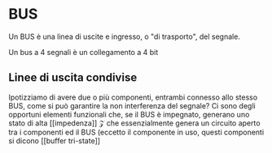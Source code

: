 # BUS
Un BUS è una linea di uscite e ingresso, o "di trasporto", del segnale.

Un bus a 4 segnali è un collegamento a 4 bit


## Linee di uscita condivise
Ipotizziamo di avere due o più componenti, entrambi connesso allo stesso BUS, come si può garantire la non interferenza del segnale? Ci sono degli opportuni elementi funzionali che, se il BUS è impegnato, generano uno stato di alta [[impedenza]] $\mathcal{Z}$ che essenzialmente genera un circuito aperto tra i componenti ed il BUS (eccetto il componente in uso, questi componenti si dicono [[buffer tri-state]]
